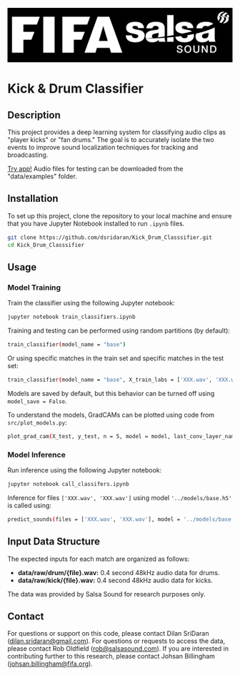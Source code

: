 ![Logo](images/logo.png "Logo")

# Kick & Drum Classifier

## Description
This project provides a deep learning system for classifying audio clips as "player kicks" or "fan drums." The goal is to accurately isolate the two events to improve sound localization techniques for tracking and broadcasting.

[Try app!](https://kickdrumclassifier.streamlit.app/) Audio files for testing can be downloaded from the "data/examples" folder.

## Installation
To set up this project, clone the repository to your local machine and ensure that you have Jupyter Notebook installed to run `.ipynb` files.

```bash
git clone https://github.com/dsridaran/Kick_Drum_Classsifier.git
cd Kick_Drum_Classsifier
```

## Usage

### Model Training

Train the classifier using the following Jupyter notebook:

```bash
jupyter notebook train_classifiers.ipynb
```

Training and testing can be performed using random partitions (by default):

```bash
train_classifier(model_name = "base")
```

Or using specific matches in the train set and specific matches in the test set:

```bash
train_classifier(model_name = "base", X_train_labs = ['XXX.wav', 'XXX.wav'])
```

Models are saved by default, but this behavior can be turned off using `model_save = False`.

To understand the models, GradCAMs can be plotted using code from `src/plot_models.py`:

```bash
plot_grad_cam(X_test, y_test, n = 5, model = model, last_conv_layer_name = 'final_layer')
```

### Model Inference

Run inference using the following Jupyter notebook:

```bash
jupyter notebook call_classifers.ipynb
```

Inference for files `['XXX.wav', 'XXX.wav']` using model `'../models/base.h5'` is called using:

```bash
predict_sounds(files = ['XXX.wav', 'XXX.wav'], model = '../models/base.h5')
```

## Input Data Structure

The expected inputs for each match are organized as follows:

- **data/raw/drum/{file}.wav:** 0.4 second 48kHz audio data for drums.
- **data/raw/kick/{file}.wav:** 0.4 second 48kHz audio data for kicks.

The data was provided by Salsa Sound for research purposes only.

## Contact

For questions or support on this code, please contact Dilan SriDaran (dilan.sridaran@gmail.com).
For questions or requests to access the data, please contact Rob Oldfield (rob@salsasound.com).
If you are interested in contributing further to this research, please contact Johsan Billingham (johsan.billingham@fifa.org).
